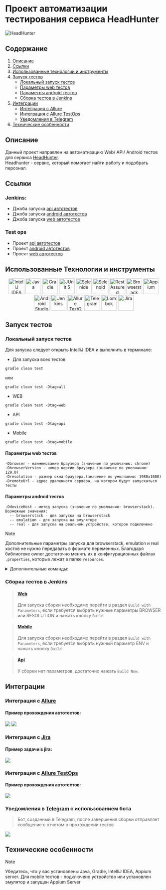 # Проект автоматизации тестирования сервиса HeadHunter

<img alt="HeadHunter" src="src/test/resources/images/hh.ru.png" />


## Содержание
1. [Описание](#описание)
2. [Ссылки](#ссылки)
3. [Использованные технологии и инструменты](#использованные-технологии-и-инструменты)
4. [Запуск тестов](#запуск-тестов)
   - [Локальный запуск тестов](#локальный-запуск-тестов)
   - [Параметры web тестов](#параметры-web-тестов)
   - [Параметры android тестов](#параметры-android-тестов)
   - [Сборка тестов в Jenkins](#сборка-тестов-в-jenkins)
5. [Интеграции](#интеграции)
   - [Интеграция с Allure](#интеграция-с-ba-target_blank-hrefhttpsjenkinsautotestscloudviewartemleallureab)
   - [Интеграция с Allure TestOps](#интеграция-с-ba-target_blank-hrefhttpsallureautotestscloudproject4450dashboardsallure-testopsab)
   - [Уведомления в Telegram](#уведомления-в-telegram-с-использованием-бота)
6. [Технические особенности](#технические-особенности)

## Описание

Данный проект направлен на автоматизацию Web/ API/ Android тестов для сервиса [HeadHunter](https://hh.ru/).  <br/>
Headhunter - сервис, который помогает найти работу и подобрать персонал. <br/>

## Ссылки

### Jenkins: 
- Джоба запуска [api автотестов](https://jenkins.autotests.cloud/view/ArtemLe/job/ArtemLeHH%20api/)
- Джоба запуска [android автотестов](https://jenkins.autotests.cloud/view/ArtemLe/job/ArtemLeHH%20Mobile/)
- Джоба запуска [web автотестов](https://jenkins.autotests.cloud/view/ArtemLe/job/ArtemLeHH%20web/)

### Test ops
- Проект [api автотестов](https://allure.autotests.cloud/project/4451)
- Проект [android автотестов](https://allure.autotests.cloud/project/4452)
- Проект [web автотестов](https://allure.autotests.cloud/project/4450/dashboards)

## Использованные Технологии и инструменты

<div align="center">
<a href="https://www.jetbrains.com/idea/"><img alt="InteliJ IDEA" height="50" src="src/test/resources/images/Idea.svg" width="50"/></a>
<a href="https://www.java.com/"><img alt="Java" height="50" src="src/test/resources/images/Java.svg" width="50"/></a>
<a href="https://gradle.org/"><img alt="Gradle" height="50" src="src/test/resources/images/Gradle.svg" width="50"/></a>  
<a href="https://junit.org/junit5/"><img alt="JUnit 5" height="50" src="src/test/resources/images/Junit5.svg" width="50"/></a>
<a href="https://selenide.org/"><img alt="Selenide" height="50" src="src/test/resources/images/Selenide.svg" width="50"/></a>
<a href="https://aerokube.com/selenoid/"><img alt="Selenoid" height="50" src="src/test/resources/images/Selenoid.svg" width="50"/></a>
<a href="https://rest-assured.io/"><img alt="RestAssured" height="50" src="src/test/resources/images/RestAssured.svg" width="50"/></a>
<a href="https://www.browserstack.com/"><img alt="Browserstack" height="50" src="src/test/resources/images/browserstack.png" width="50"/></a>
<a href="https://appium.io/"><img alt="Appium" height="50" src="src/test/resources/images/Appium.svg" width="50"/></a>
<a href="https://developer.android.com/studio"><img alt="Android Studio" height="50" src="src/test/resources/images/android.svg" width="50"/></a>
<a href="https://www.jenkins.io/"><img alt="Jenkins" height="50" src="src/test/resources/images/Jenkins.svg" width="50"/></a>
<a href="https://qameta.io/"><img alt="Allure TestOps" height="50" src="src/test/resources/images/Allure_TO.svg" width="50"/></a>
<a href="https://telegram.org/"><img alt="Telegram" height="50" src="src/test/resources/images/Telegram.png" width="50"/></a>
<a href="https://projectlombok.org/"><img alt="Lombok" height="50" src="src/test/resources/images/lombok.png" width="50"/></a>
   <a href="https://www.atlassian.com/ru/software/jira"><img alt="Jira" height="50" src="src/test/resources/images/jira.png" width="50"/></a>
</div>

## Запуск тестов
### Локальный запуск тестов

Для запуска следует открыть IntelliJ IDEA и выполнить в терминале:

- Для запуска всех тестов
```
gradle clean test
```
или
```
gradle clean test -Dtag=all
```
-  WEB
```
gradle clean test -Dtag=web
```
- API
```
gradle clean test -Dtag=api 
```
- Mobile
```
gradle clean test -Dtag=mobile
```

#### Параметры web тестов

```
-Dbrowser - наименование браузера (значение по умолчанию: chrome)
-DbrowserVersion - номер версии браузера (значение по умолчанию: 129.0)
-Dresolution - размер окна браузера.(значение по умолчанию: 1980x1080)
-DremoteUrl - адрес удаленного сервера, на котором будут запускаться тесты
```

#### Параметры android тестов

```
-DdeviceHost - метод запуска (значение по умолчанию: browserstack). Возможные значения: 
  -- browserstack - для запуска на browserstack
  -- emulation - для запуска на эмуляторе
  -- real - для запуска на реальном устройстве, которое подключено
```
> [!NOTE]
> Дополнительные параметры запуска для browserstack, emulation и real хостов не нужно передавать в формате переменных.
> Благодаря библиотеке owner достаточно менять их в конфигурационных файлах `.properties`, которые лежат в папке `resources`. <br/>

<details>
   <summary>Дополнительные команды:</summary>

1. Выполнить запрос на формирование отчета:

```
gradle allureReport
```

2. Открыть отчет в браузере:

```
gradle allureServe
```

</details>

### Сборка тестов в Jenkins
>#### <b><a target="_blank" href="https:/jenkins.autotests.cloud/view/ArtemLe/job/ArtemLe_HH_web/">Web</a></b>
> Для запуска сборки необходимо перейти в раздел `Build with Parameters`, если требуется выбрать нужные параметры
> BROWSER или RESOLUTION и нажать кнопку `Build`

> #### <b><a target="_blank" href="https://jenkins.autotests.cloud/view/ArtemLe/job/ArtemLeHH%20Mobile/">Mobile</a></b>
> Для запуска сборки необходимо перейти в раздел `Build with Parameters`, если требуется выбрать нужный параметр
> ENV и нажать кнопку `Build`

> #### <b><a target="_blank" href="https://jenkins.autotests.cloud/view/ArtemLe/job/ArtemLeHH%20api/">Api</a></b>
> У сборки нет параметров, достаточно нажать  `Build Now`.

## Интеграции
### Интеграция с <b><a target="_blank" href="https://jenkins.autotests.cloud/view/ArtemLe/">Allure</a></b>

#### Пример прохождения автотестов:

   <img src="src/test/resources/images/allure_run_example.png">
   <img src="src/test/resources/images/allure_run_example_2.png">

### Интеграция с <b><a target="_blank" href="https://jira.autotests.cloud/projects/HOMEWORK/issues/">Jira</a></b>

#### Пример задачи в jira:

   <img src="src/test/resources/images/jira_example.png">

### Интеграция с <b><a target="_blank" href="https://allure.autotests.cloud/project/4450/dashboards">Allure TestOps</a></b>
#### Пример прохождения автотестов:

<img src="src/test/resources/images/testops_run_example.png">

### Уведомления в [Telegram](https://t.me/+QMIfsEDMw-k2MTEy) с использованием бота

> Бот, созданный в Telegram, после завершения сборки отправляет сообщение с отчетом о прохождении тестов
>
<img src="src/test/resources/images/telegram_run_example.png">

## Технические особенности

> [!NOTE]
> Убедитесь, что у вас установлены Java, Gradle, IntelliJ IDEA, Appium server.
> Для mobile тестов - подключено устройство или установлен эмулятор и запущен Appium Server

